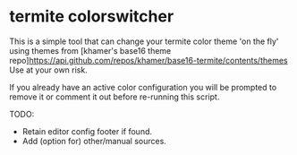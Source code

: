 termite colorswitcher
=====================

This is a simple tool that can change your termite color theme 'on the fly' using themes from [khamer's base16 theme repo]https://api.github.com/repos/khamer/base16-termite/contents/themes
Use at your own risk.

If you already have an active color configuration you will be prompted to remove it or comment it out before re-running this script.

TODO:
* Retain editor config footer if found.
* Add (option for) other/manual sources.
